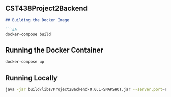 ## CST438Project2Backend
```markdown
## Building the Docker Image

```sh
docker-compose build
```

## Running the Docker Container

```sh
docker-compose up
```

## Running Locally

```sh
java -jar build/libs/Project2Backend-0.0.1-SNAPSHOT.jar --server.port=8080
```
```
